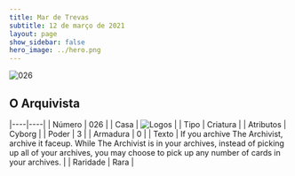 ```yaml
---
title: Mar de Trevas
subtitle: 12 de março de 2021
layout: page
show_sidebar: false
hero_image: ../hero.png
---
```


![026](https://cdn.keyforgegame.com/media/card_front/pt/496_026_W63QXFW9GX95_pt.png)

## O Arquivista

|----|----|
| Número | 026 |
| Casa | ![Logos](https://archonarcana.com/images/thumb/c/ce/Logos.png/22px-Logos.png "Logos") |
| Tipo | Criatura |
| Atributos | Cyborg |
| Poder | 3 |
| Armadura | 0 |
| Texto | If you archive The Archivist, archive it faceup.  While The Archivist is in your archives, instead of picking up all of your archives, you may choose to pick up any number of cards in your archives. |
| Raridade | Rara |
